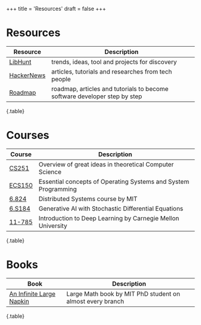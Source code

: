 +++
title = 'Resources'
draft = false
+++

# Resources

| Resource                                   | Description                                                               |
| ------------------------------------------ | ------------------------------------------------------------------------- |
| [LibHunt](https://www.libhunt.com)         | trends, ideas, tool and projects for discovery                            |
| [HackerNews](https://news.ycombinator.com) | articles, tutorials and researches from tech people                       |
| [Roadmap](https://roadmap.sh)              | roadmap, articles and tutorials to become software developer step by step |
{.table}

# Courses

| Course                                                          | Description                                                    |
| --------------------------------------------------------------- | -------------------------------------------------------------- |
| [CS251](https://www.cs251.com)                                  | Overview of great ideas in theoretical Computer Science        |
| [ECS150](https://lupteach.gitlab.io/courses/ucd-ecs150/online/) | Essential concepts of Operating Systems and System Programming |
| [6.824](https://pdos.csail.mit.edu/6.824/)                      | Distributed Systems course by MIT                              |
| [6.S184](https://diffusion.csail.mit.edu)                       | Generative AI with Stochastic Differential Equations           |
| [11-785](https://deeplearning.cs.cmu.edu/S25/index.html)        | Introduction to Deep Learning by Carnegie Mellon University    |
{.table}

# Books

| Book                                                                     | Description                                               |
| ------------------------------------------------------------------------ | --------------------------------------------------------- |
| [An Infinite Large Napkin](https://venhance.github.io/napkin/Napkin.pdf) | Large Math book by MIT PhD student on almost every branch |
{.table}
